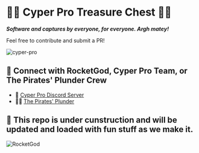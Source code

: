 # 🏴‍☠️ Cyper Pro Treasure Chest 🏴‍☠️

**_Software and captures by everyone, for everyone. Argh matey!_**

Feel free to contribute and submit a PR!

![cyper-pro](https://github.com/RocketGod-git/cyper-pro/assets/57732082/26d5ff4d-405c-4e19-8f8f-3e2432ba457e)

## 🚀 Connect with RocketGod, Cyper Pro Team, or The Pirates' Plunder Crew 

- 🛜 [Cyper Pro Discord Server](https://discord.gg/7Js2NJ4rHe)
- 🏴‍☠️ [The Pirates' Plunder](https://discord.gg/thepirates)


## 📡 This repo is under cunstruction and will be updated and loaded with fun stuff as we make it.



![RocketGod](https://github.com/RocketGod-git/HackRF-Treasure-Chest/assets/57732082/38158b0d-7a3d-4ae1-918c-3b72b316bbc5)
